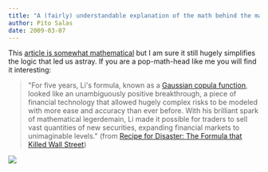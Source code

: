 ```yaml
---
title: "A (fairly) understandable explanation of the math behind the market meltdown"
author: Pito Salas
date: 2009-03-07
---
```




This [article is somewhat
mathematical](<http://www.wired.com/techbiz/it/magazine/17-03/wp_quant>) but I
am sure it still hugely simplifies the logic that led us astray. If you are a
pop-math-head like me you will find it interesting:

> "For five years, Li's formula, known as a [Gaussian copula
> function](<http://en.wikipedia.org/wiki/Copula_%28statistics%29>), looked
> like an unambiguously positive breakthrough, a piece of financial technology
> that allowed hugely complex risks to be modeled with more ease and accuracy
> than ever before. With his brilliant spark of mathematical legerdemain, Li
> made it possible for traders to sell vast quantities of new securities,
> expanding financial markets to unimaginable levels." (from [Recipe for
> Disaster: The Formula that Killed Wall
> Street](<http://www.wired.com/techbiz/it/magazine/17-03/wp_quant>))

![](https://i0.wp.com/img.zemanta.com/pixy.gif?w=584)


